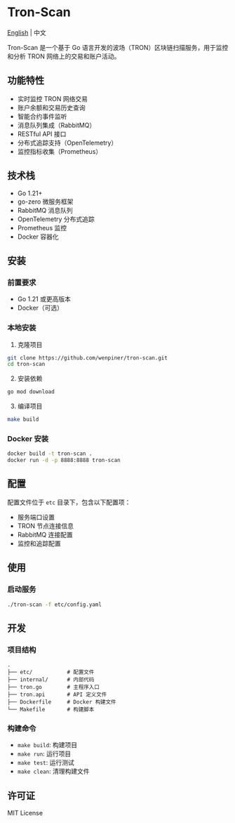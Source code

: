 # Tron-Scan
[English](README.md) | 中文

Tron-Scan 是一个基于 Go 语言开发的波场（TRON）区块链扫描服务，用于监控和分析 TRON 网络上的交易和账户活动。

## 功能特性

- 实时监控 TRON 网络交易
- 账户余额和交易历史查询
- 智能合约事件监听
- 消息队列集成（RabbitMQ）
- RESTful API 接口
- 分布式追踪支持（OpenTelemetry）
- 监控指标收集（Prometheus）

## 技术栈

- Go 1.21+
- go-zero 微服务框架
- RabbitMQ 消息队列
- OpenTelemetry 分布式追踪
- Prometheus 监控
- Docker 容器化

## 安装

### 前置要求

- Go 1.21 或更高版本
- Docker（可选）

### 本地安装

1. 克隆项目
```bash
git clone https://github.com/wenpiner/tron-scan.git
cd tron-scan
```

2. 安装依赖
```bash
go mod download
```

3. 编译项目
```bash
make build
```

### Docker 安装

```bash
docker build -t tron-scan .
docker run -d -p 8888:8888 tron-scan
```

## 配置

配置文件位于 `etc` 目录下，包含以下配置项：

- 服务端口设置
- TRON 节点连接信息
- RabbitMQ 连接配置
- 监控和追踪配置

## 使用

### 启动服务

```bash
./tron-scan -f etc/config.yaml
```

## 开发

### 项目结构

```
.
├── etc/           # 配置文件
├── internal/      # 内部代码
├── tron.go        # 主程序入口
├── tron.api       # API 定义文件
├── Dockerfile     # Docker 构建文件
└── Makefile       # 构建脚本
```

### 构建命令

- `make build`: 构建项目
- `make run`: 运行项目
- `make test`: 运行测试
- `make clean`: 清理构建文件

## 许可证

MIT License 